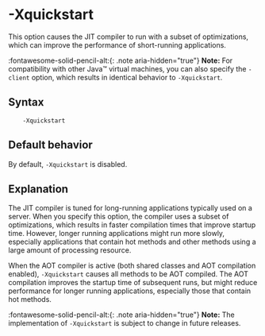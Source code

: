 <!--
* Copyright (c) 2017, 2022 IBM Corp. and others
*
* This program and the accompanying materials are made
* available under the terms of the Eclipse Public License 2.0
* which accompanies this distribution and is available at
* https://www.eclipse.org/legal/epl-2.0/ or the Apache
* License, Version 2.0 which accompanies this distribution and
* is available at https://www.apache.org/licenses/LICENSE-2.0.
*
* This Source Code may also be made available under the
* following Secondary Licenses when the conditions for such
* availability set forth in the Eclipse Public License, v. 2.0
* are satisfied: GNU General Public License, version 2 with
* the GNU Classpath Exception [1] and GNU General Public
* License, version 2 with the OpenJDK Assembly Exception [2].
*
* [1] https://www.gnu.org/software/classpath/license.html
* [2] http://openjdk.java.net/legal/assembly-exception.html
*
* SPDX-License-Identifier: EPL-2.0 OR Apache-2.0 OR GPL-2.0 WITH
* Classpath-exception-2.0 OR LicenseRef-GPL-2.0 WITH Assembly-exception
-->

# -Xquickstart 

This option causes the JIT compiler to run with a subset of optimizations, which can improve the performance of short-running applications.

:fontawesome-solid-pencil-alt:{: .note aria-hidden="true"} **Note:** For compatibility with other Java&trade; virtual machines, you can also specify the `-client` option, which results in identical behavior to `-Xquickstart`.

## Syntax

        -Xquickstart

## Default behavior

By default, `-Xquickstart` is disabled.

## Explanation

The JIT compiler is tuned for long-running applications typically used on a server. When you specify this option, the compiler uses a subset of optimizations, which results in faster compilation times that improve startup time. However, longer running applications might run more slowly, especially applications that contain hot methods and other methods using a large amount of processing resource. 

When the AOT compiler is active (both shared classes and AOT compilation enabled), `-Xquickstart` causes all methods to be AOT compiled. The AOT compilation improves the startup time of subsequent runs, but might reduce performance for longer running applications, especially those that contain hot methods.

:fontawesome-solid-pencil-alt:{: .note aria-hidden="true"} **Note:** The implementation of `-Xquickstart` is subject to change in future releases. 


<!-- ==== END OF TOPIC ==== xquickstart.md ==== -->

